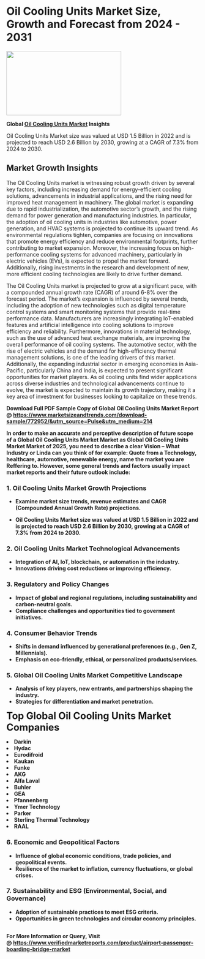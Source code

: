 <H1>Oil Cooling Units Market Size, Growth and Forecast from 2024 - 2031</H1><img class="aligncenter size-medium wp-image-584254" src="https://thirdeyenews.in/wp-content/uploads/2024/09/Global-Market-Research-300x168.jpeg" alt="" width="300" height="168" /><p><strong>Global&nbsp;<a href="https://www.marketsizeandtrends.com/download-sample/772952/&amp;utm_source=Pulse&amp;utm_medium=214">Oil Cooling Units Market</a> Insights</strong></p><p>Oil Cooling Units Market size was valued at USD 1.5 Billion in 2022 and is projected to reach USD 2.6 Billion by 2030, growing at a CAGR of 7.3% from 2024 to 2030.</p><p><h2>Market Growth Insights</h2> <p>The Oil Cooling Units market is witnessing robust growth driven by several key factors, including increasing demand for energy-efficient cooling solutions, advancements in industrial applications, and the rising need for improved heat management in machinery. The global market is expanding due to rapid industrialization, the automotive sector’s growth, and the rising demand for power generation and manufacturing industries. In particular, the adoption of oil cooling units in industries like automotive, power generation, and HVAC systems is projected to continue its upward trend. As environmental regulations tighten, companies are focusing on innovations that promote energy efficiency and reduce environmental footprints, further contributing to market expansion. Moreover, the increasing focus on high-performance cooling systems for advanced machinery, particularly in electric vehicles (EVs), is expected to propel the market forward. Additionally, rising investments in the research and development of new, more efficient cooling technologies are likely to drive further demand.</p> <p><strong></strong></p> <p>The Oil Cooling Units market is projected to grow at a significant pace, with a compounded annual growth rate (CAGR) of around 6-8% over the forecast period. The market’s expansion is influenced by several trends, including the adoption of new technologies such as digital temperature control systems and smart monitoring systems that provide real-time performance data. Manufacturers are increasingly integrating IoT-enabled features and artificial intelligence into cooling solutions to improve efficiency and reliability. Furthermore, innovations in material technology, such as the use of advanced heat exchange materials, are improving the overall performance of oil cooling systems. The automotive sector, with the rise of electric vehicles and the demand for high-efficiency thermal management solutions, is one of the leading drivers of this market. Additionally, the expanding industrial sector in emerging economies in Asia-Pacific, particularly China and India, is expected to present significant opportunities for market players. As oil cooling units find wider applications across diverse industries and technological advancements continue to evolve, the market is expected to maintain its growth trajectory, making it a key area of investment for businesses looking to capitalize on these trends.</p> <p><strong></p><p><span class=""><strong>Download Full PDF Sample Copy of Global Oil Cooling Units Market Report</strong> @ <a href="https://www.marketsizeandtrends.com/download-sample/772952/&amp;utm_source=Pulse&amp;utm_medium=214" target="_blank">https://www.marketsizeandtrends.com/download-sample/772952/&amp;utm_source=Pulse&amp;utm_medium=214</a></span></p><p>In order to make an accurate and perceptive description of future scope of a Global&nbsp;Oil Cooling Units Market Market as Global&nbsp;Oil Cooling Units Market Market of 2025, you need to describe a clear Vision &ndash; What Industry or Linda can you think of for example: Quote from a Technology, healthcare, automotive, renewable energy, name the market you are Reffering to. However, some general trends and factors usually impact market reports and their future outlook include:</p><h3>1.&nbsp;<strong>Oil Cooling Units Market Growth Projections</strong></h3><ul><li>Examine market size trends, revenue estimates and CAGR (Compounded Annual Growth Rate) projections.</li><li><p>Oil Cooling Units Market size was valued at USD 1.5 Billion in 2022 and is projected to reach USD 2.6 Billion by 2030, growing at a CAGR of 7.3% from 2024 to 2030.</p></li></ul><h3>2.&nbsp;<strong>Oil Cooling Units Market Technological Advancements</strong></h3><ul><li>Integration of AI, IoT, blockchain, or automation in the industry.</li><li>Innovations driving cost reductions or improving efficiency.</li></ul><h3>3.&nbsp;<strong>Regulatory and Policy Changes</strong></h3><ul><li>Impact of global and regional regulations, including sustainability and carbon-neutral goals.</li><li>Compliance challenges and opportunities tied to government initiatives.</li></ul><h3>4.&nbsp;<strong>Consumer Behavior Trends</strong></h3><ul><li>Shifts in demand influenced by generational preferences (e.g., Gen Z, Millennials).</li><li>Emphasis on eco-friendly, ethical, or personalized products/services.</li></ul><h3>5.&nbsp;<strong>Global Oil Cooling Units Market Competitive Landscape</strong></h3><ul><li>Analysis of key players, new entrants, and partnerships shaping the industry.</li><li>Strategies for differentiation and market penetration.</li></ul><p data-pm-slice="1 1 []"><span style="color: inherit; font-family: inherit; font-size: 25px;">Top Global Oil Cooling Units Market Companies</span></p><div class="" data-test-id=""><p><li>Darkin</li><li> Hydac</li><li> Eurodifroid</li><li> Kaukan</li><li> Funke</li><li> AKG</li><li> Alfa Laval</li><li> Buhler</li><li> GEA</li><li> Pfannenberg</li><li> Ymer Technology</li><li> Parker</li><li> Sterling Thermal Technology</li><li> RAAL</li></p></div><h3>6.&nbsp;<strong>Economic and Geopolitical Factors</strong></h3><ul><li>Influence of global economic conditions, trade policies, and geopolitical events.</li><li>Resilience of the market to inflation, currency fluctuations, or global crises.</li></ul><h3>7.&nbsp;<strong>Sustainability and ESG (Environmental, Social, and Governance)</strong></h3><ul><li>Adoption of sustainable practices to meet ESG criteria.</li><li>Opportunities in green technologies and circular economy principles.</li></ul><h2><strong style="font-size: 14px;">For More Information or Query, Visit @&nbsp;</strong><a style="background-color: #ffffff; font-size: 14px;" href="https://www.marketsizeandtrends.com/report/oil-cooling-units-market/" target="_blank">https://www.verifiedmarketreports.com/product/airport-passenger-boarding-bridge-market</a></h2>
